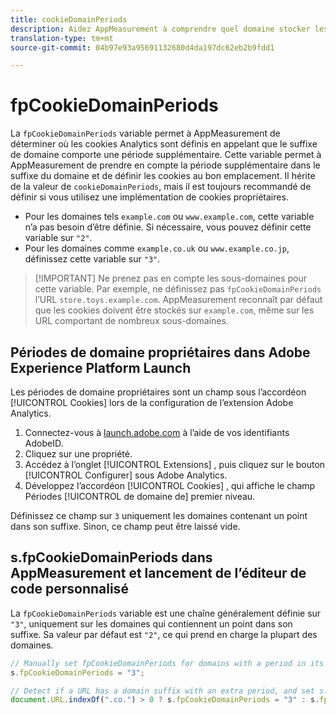 ```yaml
---
title: cookieDomainPeriods
description: Aidez AppMeasurement à comprendre quel domaine stocker les cookies si votre domaine comporte un point dans son suffixe.
translation-type: tm+mt
source-git-commit: 04b97e93a95691132680d4da197dc62eb2b9fdd1

---
```



# fpCookieDomainPeriods

La `fpCookieDomainPeriods` variable permet à AppMeasurement de déterminer où les cookies Analytics sont définis en appelant que le suffixe de domaine comporte une période supplémentaire. Cette variable permet à AppMeasurement de prendre en compte la période supplémentaire dans le suffixe du domaine et de définir les cookies au bon emplacement. Il hérite de la valeur de `cookieDomainPeriods`, mais il est toujours recommandé de définir si vous utilisez une implémentation de cookies propriétaires.

* Pour les domaines tels `example.com` ou `www.example.com`, cette variable n’a pas besoin d’être définie. Si nécessaire, vous pouvez définir cette variable sur `"2"`.
* Pour les domaines comme `example.co.uk` ou `www.example.co.jp`, définissez cette variable sur `"3"`.

> [!IMPORTANT] Ne prenez pas en compte les sous-domaines pour cette variable. Par exemple, ne définissez pas `fpCookieDomainPeriods` l’URL `store.toys.example.com`. AppMeasurement reconnaît par défaut que les cookies doivent être stockés sur `example.com`, même sur les URL comportant de nombreux sous-domaines.

## Périodes de domaine propriétaires dans Adobe Experience Platform Launch

Les périodes de domaine propriétaires sont un champ sous l’accordéon [!UICONTROL Cookies] lors de la configuration de l’extension Adobe Analytics.

1. Connectez-vous à [launch.adobe.com](https://launch.adobe.com) à l’aide de vos identifiants AdobeID.
2. Cliquez sur une propriété.
3. Accédez à l’onglet [!UICONTROL Extensions] , puis cliquez sur le bouton [!UICONTROL Configurer] sous Adobe Analytics.
4. Développez l’accordéon [!UICONTROL Cookies] , qui affiche le champ Périodes [!UICONTROL de domaine de] premier niveau.

Définissez ce champ sur `3` uniquement les domaines contenant un point dans son suffixe. Sinon, ce champ peut être laissé vide.

## s.fpCookieDomainPeriods dans AppMeasurement et lancement de l’éditeur de code personnalisé

La `fpCookieDomainPeriods` variable est une chaîne généralement définie sur `"3"`, uniquement sur les domaines qui contiennent un point dans son suffixe. Sa valeur par défaut est `"2"`, ce qui prend en charge la plupart des domaines.

```js
// Manually set fpCookieDomainPeriods for domains with a period in its suffix, such as www.example.co.uk
s.fpCookieDomainPeriods = "3";

// Detect if a URL has a domain suffix with an extra period, and set s.fpCookieDomainPeriods automatically
document.URL.indexOf(".co.") > 0 ? s.fpCookieDomainPeriods = "3" : s.fpCookieDomainPeriods = "2";
```
